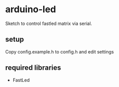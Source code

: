 # arduino-led
Sketch to control fastled matrix via serial.

## setup
Copy config.example.h to config.h and edit settings

## required libraries
* FastLed
